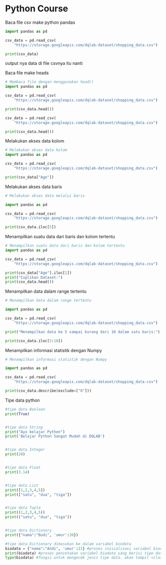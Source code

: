# Python Course

Baca file csv make python pandas
```py
import pandas as pd

csv_data = pd.read_csv(
    "https://storage.googleapis.com/dqlab-dataset/shopping_data.csv")

print(csv_data)
```
output nya data di file csvnya itu nanti

Baca file make heads
```py
# Membaca file dengan menggunakan head()
import pandas as pd

csv_data = pd.read_csv(
    "https://storage.googleapis.com/dqlab-dataset/shopping_data.csv")

print(csv_data.head())

csv_data = pd.read_csv(
    "https://storage.googleapis.com/dqlab-dataset/shopping_data.csv")

print(csv_data.head())

```

Melakukan akses data kolom

```py
# Melakukan akses data kolom
import pandas as pd

csv_data = pd.read_csv(
    "https://storage.googleapis.com/dqlab-dataset/shopping_data.csv")

print(csv_data["Age"])

```

Melakukan akses data baris
```py
# Melakukan akses data melalui baris

import pandas as pd

csv_data = pd.read_csv(
    "https://storage.googleapis.com/dqlab-dataset/shopping_data.csv")

print(csv_data.iloc[5])

```

Menampilkan suatu data dari baris dan kolom tertentu

```py
# Menampilkan suatu data dari baris dan kolom tertentu
import pandas as pd

csv_data = pd.read_csv(
    "https://storage.googleapis.com/dqlab-dataset/shopping_data.csv")

print(csv_data["Age"].iloc[1])
print("Cuplikan Dataset:")
print(csv_data.head())

```

Menampilkan data dalam range tertentu

```py
# Menampilkan data dalam range tertentu

import pandas as pd

csv_data = pd.read_csv(
    "https://storage.googleapis.com/dqlab-dataset/shopping_data.csv")

print("Menampilkan data ke 5 sampai kurang dari 10 dalam satu baris:")

print(csv_data.iloc[5:10])

```

Menampilkan informasi statistik dengan Numpy
```py
# Menampilkan informasi statistik dengan Numpy

import pandas as pd

csv_data = pd.read_csv(
    "https://storage.googleapis.com/dqlab-dataset/shopping_data.csv")

print(csv_data.describe(exclude=["O"]))

```

Tipe data python
```python
#tipe data Boolean
print(True)


#tipe data String
print("Ayo belajar Python")
print('Belajar Python Sangat Mudah di DQLAB')


#tipe data Integer
print(20)


#tipe data Float
print(3.14)


#tipe data List
print([1,2,3,4,5])
print(["satu", "dua", "tiga"])


#tipe data Tuple
print((1,2,3,4,5))
print(("satu", "dua", "tiga"))


#tipe data Dictionary
print({"nama":"Budi", 'umur':20})

#tipe data Dictionary dimasukan ke dalam variabel biodata
biodata = {"nama":"Andi", 'umur':21} #proses inisialisasi variabel biodata
print(biodata) #proses pencetakan variabel biodata yang berisi tipe data Dictionary
type(biodata) #fungsi untuk mengecek jenis tipe data. akan tampil <class 'dict'>
```
